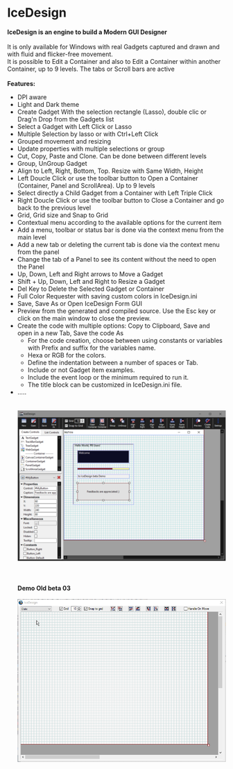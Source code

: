 # IceDesign

__IceDesign is an engine to build a Modern GUI Designer__<br>
<br>
It is only available for Windows with real Gadgets captured and drawn and with fluid and flicker-free movement.<br>
It is possible to Edit a Container and also to Edit a Container within another Container, up to 9 levels. The tabs or Scroll bars are active<br>
<br>
**__Features:__**<br>
 - DPI aware
 - Light and Dark theme
 - Create Gadget With the selection rectangle (Lasso), double clic or Drag'n Drop from the Gadgets list 
 - Select a Gadget with Left Click or Lasso 
 - Multiple Selection by lasso or with Ctrl+Left Click
 - Grouped movement and resizing
 - Update properties with multiple selections or group
 - Cut, Copy, Paste and Clone. Can be done between different levels
 - Group, UnGroup Gadget
 - Align to Left, Right, Bottom, Top. Resize with Same Width, Height 
 - Left Doucle Click or use the toolbar button to Open a Container (Container, Panel and ScrollArea). Up to 9 levels
 - Select directly a Child Gadget from a Container with Left Triple Click
 - Right Doucle Click or use the toolbar button to Close a Container and go back to the previous level
 - Grid, Grid size and Snap to Grid
 - Contextual menu according to the available options for the current item
 - Add a menu, toolbar or status bar is done via the context menu from the main level
 - Add a new tab or deleting the current tab is done via the context menu from the panel
 - Change the tab of a Panel to see its content without the need to open the Panel
 - Up, Down, Left and Right arrows to Move a Gadget
 - Shift + Up, Down, Left and Right to Resize a Gadget
 - Del Key to Delete the Selected Gadget or Container
 - Full Color Requester with saving custom colors in IceDesign.ini
 - Save, Save As or Open IceDesign Form GUI
 - Preview from the generated and compiled source. Use the Esc key or click on the main window to close the preview.
 - Create the code with multiple options: Copy to Clipboard, Save and open in a new Tab, Save the code As
    - For the code creation, choose between using constants or variables with Prefix and suffix for the variables name.
    - Hexa or RGB for the colors. 
    - Define the indentation between a number of spaces or Tab.
    - Include or not Gadget item examples.
    - Include the event loop or the minimum required to run it.
    - The title block can be customized in IceDesign.ini file.
- .....
<br><br><br>
![Alt text](/Images/IceDesign_demo.png?raw=true "IceDesign")<br><br><br><br>
__Demo Old beta 03__<br><br>
![Alt text](/gif_demo/IceDesign_Beta2_demo.gif?raw=true "IceDesign")<br>
